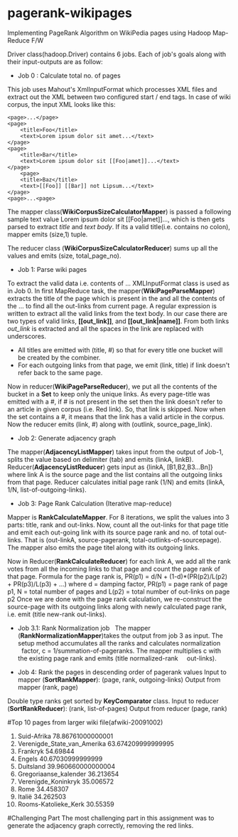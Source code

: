 # pagerank-wikipages
Implementing PageRank Algorithm on WikiPedia pages using Hadoop Map-Reduce F/W

Driver class(hadoop.Driver) contains 6 jobs. Each of job's goals along with their input-outputs are as follow:

- Job 0 : Calculate total no. of pages

This job uses Mahout's	XmlInputFormat	which	processes	XML	files	and	extract	out	the	XML	between	two	configured	start	/	end	tags.
In case of wiki corpus, the input XML looks like this:

    <page>...</page>
    <page>
        <title>Foo</title>
        <text>Lorem ipsum dolor sit amet...</text>
    </page>
    <page>
        <title>Bar</title>
        <text>Lorem ipsum dolor sit [[Foo|amet]]...</text>
    </page>
        <page>
        <title>Baz</title>
        <text>[[Foo]] [[Bar]] not Lipsum...</text>
    </page>
    <page>...<page>
    
 The mapper class(**WikiCorpusSizeCalculatorMapper**) is passed a following sample text value  <page><title>Bar</title><text>Lorem ipsum dolor sit [[Foo|amet]]...</text></page>, which is then gets parsed to extract _title_ and _text body_. If its a valid title(i.e. contains no colon), mapper emits (size,1) tuple.
   
The reducer class (**WikiCorpusSizeCalculatorReducer**) sums up all the values and emits (size, total_page_no).
   
- Job 1: Parse wiki pages

To extract the valid data i.e. contents of <page> ... </page> XMLInputFormat class is used as in Job 0. In first MapReduce task, the mapper(**WikiPageParseMapper**) extracts the title of the page which is present in the <title> ... </title> and 
all the contents of the <text> ... </text> to find all the out-links from current page. A regular expression is written to extract all the valid links from the text body. In our case there are two types of valid links, **[[out_link]]**, and **[[out_link|name]]**. 
From both links *out_link* is extracted and all the spaces in the link are replaced with underscores. 
  - All titles are emitted with (title, #) so that for every title one bucket will be created by the combiner. 
  - For each outgoing links from that page, we emit (link, title) if link doesn't refer back to the same page.
  
Now in reducer(**WikiPageParseReducer**), we put all the contents of the bucket in a **Set** to keep only the unique links. 
As every page-title was emitted with a #, if # is not present in the set then the link doesn't refer to an article in given corpus (i.e. Red link). So, that link is skipped.
Now when the set contains a #, it means that the link has a valid article in the corpus. Now the reducer emits (link, #) along with (outlink, source_page_link).

- Job 2: Generate adjacency graph

The mapper(**AdjacencyListMapper**) takes input from the output of Job-1, splits the value based on delimiter (tab) and emits (linkA, linkB).
Reducer(**AdjacencyListReducer**) gets input as {linkA, [B1,B2,B3...Bn]} where link A is the source page and the list contains all the outgoing links from that page. Reducer calculates initial page rank (1/N) and emits (linkA, 1/N, list-of-outgoing-links).

- Job 3: Page Rank Calculation (Iterative map-reduce)

Mapper is **RankCalculateMapper**. For 8 iterations, we split the values into 3 parts: title, rank and out-links. Now, count all the out-links for that page title and emit each out-going link with its source page rank and no. of total out-links. 
That is (out-linkA, source-pagerank, total-outlinks-of-sourcepage). The mapper also emits the page titel along with its outgoing links.

Now in Reducer(**RankCalculateReducer**) for each link A, we add all the rank votes from all the incoming links to that page and count the page rank of that page. Formula for the page rank is,
PR(p1) = d/N + (1-d)*(PR(p2)/L(p2) + PR(p3)/L(p3) + ...) where
        d = damping factor,
        PR(p1) = page rank of page p1,
        N = total number of pages and 
        L(p2) = total number of out-links on page p2
Once we are done with the page rank calculation, we re-construct the source-page with its outgoing links along with newly calculated page rank, i.e. emit (title new-rank out-links).

  - Job 3.1: Rank Normalization job
  
The mapper (**RankNormalizationMapper**)takes the output from job 3 as input. The setup method accumulates all the ranks and calculates normalization         factor, c = 1/summation-of-pageranks. The mapper multiplies c with the existing page rank and emits (title normalized-rank     out-links).
  
- Job 4: Rank the pages in descending order of pagerank values 
Input to mapper (**SortRankMapper**): (page, rank, outgoing-links)
Output from mapper (rank, page)
 
Double type ranks get sorted by **KeyComparator** class.
Input to reducer (**SortRankReducer**): (rank, list-of-pages) 
Output from reducer (page, rank)

#Top 10 pages from larger wiki file(afwiki-20091002)
1. Suid-Afrika	78.86761000000001
2. Verenigde_State_van_Amerika	63.674209999999995
3. Frankryk	54.69844
4. Engels	40.67030999999999
5. Duitsland	39.960660000000004
6. Gregoriaanse_kalender	36.213654
7. Verenigde_Koninkryk	35.006572
8. Rome	34.458307
9. Italië	34.262503
10. Rooms-Katolieke_Kerk	30.55359

#Challenging Part
The most challenging part in this assignment was to generate the adjacency graph correctly, removing the red links.

 
